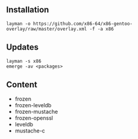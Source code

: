 Installation
----------------

	layman -o https://github.com/x86-64/x86-gentoo-overlay/raw/master/overlay.xml -f -a x86

Updates
----------------
	layman -s x86
	emerge -av <packages>

Content
----------------

* frozen
* frozen-leveldb
* frozen-mustache
* frozen-openssl
* leveldb
* mustache-c

